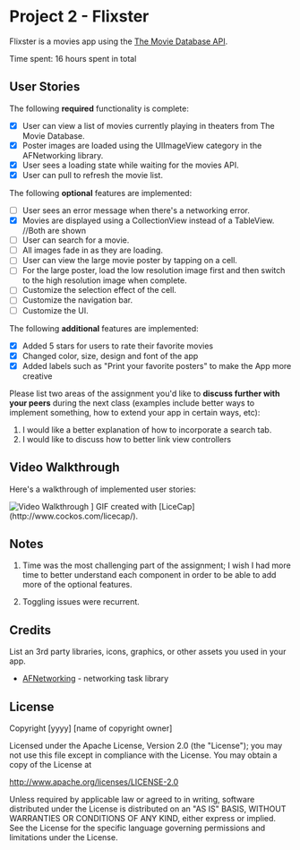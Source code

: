 # Project 2 - Flixster

Flixster is a movies app using the [The Movie Database API](http://docs.themoviedb.apiary.io/#).

Time spent: 16 hours spent in total

## User Stories

The following **required** functionality is complete:

- [X] User can view a list of movies currently playing in theaters from The Movie Database.
- [X] Poster images are loaded using the UIImageView category in the AFNetworking library.
- [X] User sees a loading state while waiting for the movies API.
- [X] User can pull to refresh the movie list.

The following **optional** features are implemented:

- [ ] User sees an error message when there's a networking error.
- [X] Movies are displayed using a CollectionView instead of a TableView. //Both are shown
- [ ] User can search for a movie.
- [ ] All images fade in as they are loading.
- [ ] User can view the large movie poster by tapping on a cell.
- [ ] For the large poster, load the low resolution image first and then switch to the high resolution image when complete.
- [ ] Customize the selection effect of the cell.
- [ ] Customize the navigation bar.
- [ ] Customize the UI.

The following **additional** features are implemented:

- [X] Added 5 stars for users to rate their favorite movies
- [X] Changed color, size, design and font of the app
- [X] Added labels such as "Print your favorite posters" to make the App more creative

Please list two areas of the assignment you'd like to **discuss further with your peers** during the next class (examples include better ways to implement something, how to extend your app in certain ways, etc):

1. I would like a better explanation of how to incorporate a search tab.
2. I would like to discuss how to better link view controllers

## Video Walkthrough

Here's a walkthrough of implemented user stories:

<img src='http://https://imgur.com/a/FYsNXC4.gif' title='Video Walkthrough' width='' alt='Video Walkthrough' />
]
GIF created with [LiceCap](http://www.cockos.com/licecap/).

## Notes

1. Time was the most challenging part of the assignment; I wish I had more time to better understand each component in order to be able to add more of the optional features.

2. Toggling issues were recurrent.

## Credits

List an 3rd party libraries, icons, graphics, or other assets you used in your app.

- [AFNetworking](https://github.com/AFNetworking/AFNetworking) - networking task library

## License

Copyright [yyyy] [name of copyright owner]

Licensed under the Apache License, Version 2.0 (the "License");
you may not use this file except in compliance with the License.
You may obtain a copy of the License at

http://www.apache.org/licenses/LICENSE-2.0

Unless required by applicable law or agreed to in writing, software
distributed under the License is distributed on an "AS IS" BASIS,
WITHOUT WARRANTIES OR CONDITIONS OF ANY KIND, either express or implied.
See the License for the specific language governing permissions and
limitations under the License.

